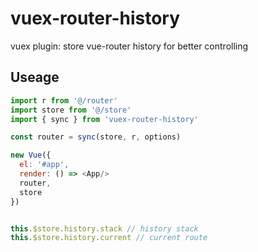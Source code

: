 # vuex-router-history
vuex plugin: store vue-router history for better controlling

## Useage
```javascript
import r from '@/router'
import store from '@/store'
import { sync } from 'vuex-router-history'

const router = sync(store, r, options)

new Vue({
  el: '#app',
  render: () => <App/>
  router,
  store
})


this.$store.history.stack // history stack
this.$store.history.current // current route
```